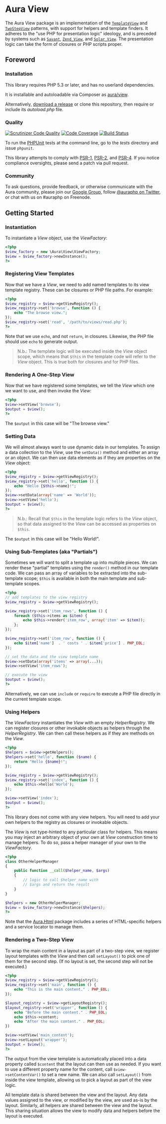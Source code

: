 # Aura View

The Aura View package is an implementation of the
[`TemplateView`](http://martinfowler.com/eaaCatalog/templateView.html) and 
[`TwoStepView`](http://martinfowler.com/eaaCatalog/twoStepView.html) patterns, 
with support for helpers and template finders. It adheres to the "use PHP for 
presentation logic" ideology, and is preceded by systems such as
[`Savant`](http://phpsavant.com),
[`Zend_View`](http://framework.zend.com/manual/en/zend.view.html), and
[`Solar_View`](http://solarphp.com/class/Solar_View).
The presentation logic can take the form of closures or PHP scripts proper.

## Foreword

### Installation

This library requires PHP 5.3 or later, and has no userland dependencies.

It is installable and autoloadable via Composer as [aura/view](https://packagist.org/packages/aura/view).

Alternatively, [download a release](https://github.com/auraphp/Aura.View/releases) or clone this repository, then require or include its _autoload.php_ file.

### Quality

[![Scrutinizer Code Quality](https://scrutinizer-ci.com/g/auraphp/Aura.View/badges/quality-score.png?s=82e59f35f779d7f5a2bdb87dea1d1842909674ef)](https://scrutinizer-ci.com/g/auraphp/Aura.View/)
[![Code Coverage](https://scrutinizer-ci.com/g/auraphp/Aura.View/badges/coverage.png?s=776e6c29a00984aea422f416fd90108a5f88ca87)](https://scrutinizer-ci.com/g/auraphp/Aura.View/)
[![Build Status](https://travis-ci.org/auraphp/Aura.View.png?branch=develop-2)](https://travis-ci.org/auraphp/Aura.View)

To run the [PHPUnit][] tests at the command line, go to the _tests_ directory and issue `phpunit`.

This library attempts to comply with [PSR-1][], [PSR-2][], and [PSR-4][]. If
you notice compliance oversights, please send a patch via pull request.

[PHPUnit]: http://phpunit.de/manual/
[PSR-1]: https://github.com/php-fig/fig-standards/blob/master/accepted/PSR-1-basic-coding-standard.md
[PSR-2]: https://github.com/php-fig/fig-standards/blob/master/accepted/PSR-2-coding-style-guide.md
[PSR-4]: https://github.com/php-fig/fig-standards/blob/master/accepted/PSR-4-autoloader.md

### Community

To ask questions, provide feedback, or otherwise communicate with the Aura community, please join our [Google Group](http://groups.google.com/group/auraphp), follow [@auraphp on Twitter](http://twitter.com/auraphp), or chat with us on #auraphp on Freenode.


## Getting Started

### Instantiation

To instantiate a _View_ object, use the _ViewFactory_:

```php
<?php
$view_factory = new \Aura\View\ViewFactory;
$view = $view_factory->newInstance();
?>
```

### Registering View Templates

Now that we have a _View_, we need to add named templates to its view template registry. These can be closures or PHP file paths.  For example:

```php
<?php
$view_registry = $view->getViewRegistry();
$view_registry->set('browse', function () {
    echo "The browse view.";
});
$view_registry->set('read', '/path/to/views/read.php');
?>
```

Note that we use `echo`, and not `return`, in closures. Likewise, the PHP file should use `echo` to generate output.

> N.b.: The template logic will be executed inside the _View_ object scope,
> which means that `$this` in the template code will refer to the _View_
> object. This is true both for closures and for PHP files.

### Rendering A One-Step View

Now that we have registered some templates, we tell the _View_ which one we want to use, and then invoke the _View_:

```php
<?php
$view->setView('browse');
$output = $view();
?>
```

The `$output` in this case will be "The browse view."

### Setting Data

We will almost always want to use dynamic data in our templates. To assign a data collection to the _View_, use the `setData()` method and either an array or an object. We can then use data elements as if they are properties on the 
_View_ object:

```php
<?php
$view_registry = $view->getViewRegistry();
$view_registry->set('hello', function () {
    echo "Hello {$this->name}!";
});
$view->setData(array('name' => 'World'));
$view->setView('hello');
$output = $view();
?>
```

> N.b.: Recall that `$this` in the template logic refers to the _View_ object,
> so that data assigned to the _View_ can be accessed as properties on `$this`.

The `$output` in this case will be "Hello World!".

### Using Sub-Templates (aka "Partials")

Sometimes we will want to split a template up into multiple pieces. We can
render these "partial" templates using the `render()` method in our template
code. We can pass an array of variables to be extracted into the sub-template
scope; `$this` is available in both the main template and sub-template scopes.

```php
<?php
// add templates to the view registry
$view_registry = $view->getViewRegistry();

$view_registry->set('item_rows', function () {
    foreach ($this->items as $item) {
        echo $this->render('item_row', array('item' => $item));
    };
});

$view_registry->set('item_row', function () {
    echo $item['name']  . ' costs ' . $item['price'] . PHP_EOL;
});

// set the data and the view template name
$view->setData(array('items' => array(...));
$view->setView('item_rows');

// execute the view
$output = $view();
?>
```

Alternatively, we can use `include` or `require` to execute a PHP file directly
in the current template scope.

### Using Helpers

The _ViewFactory_ instantiates the _View_ with an empty _HelperRegistry_. We 
can register closures or other invokable objects as helpers through the _HelperRegistry_. We can then call these helpers as if they are methods on the _View_.

```php
<?php
$helpers = $view->getHelpers();
$helpers->set('hello', function ($name) {
    return "Hello {$name}!";
});

$view_registry = $view->getViewRegistry();
$view_registry->set('index', function () {
    echo $this->hello('World');
});

$view->setView('index');
$output = $view();
?>
```

This library does not come with any view helpers. You will need to add your own
helpers to the registry as closures or invokable objects.

The _View_ is not type-hinted to any particular class for helpers. This means you may inject an arbitrary object of your own at _View_ construction time to manage helpers. To do so, pass a helper manager of your own to the _ViewFactory_.

```php
<?php
class OtherHelperManager
{
    public function __call($helper_name, $args)
    {
        // logic to call $helper_name with
        // $args and return the result
    }
}

$helpers = new OtherHelperManager;
$view = $view_factory->newInstance($helpers);
?>
```

Note that the [Aura.Html](https://github.com/Aura.Html) package includes a
series of HTML-specific helpers and a service locator to manage them.


### Rendering a Two-Step View

To wrap the main content in a layout as part of a two-step view, we register
layout templates with the _View_ and then call `setLayout()` to pick one of
them for the second step. (If no layout is set, the second step will not be
executed.)

```php
<?php
$view_registry = $view->getViewRegistry();
$view_registry->set('main', function () {
    echo "This is the main content." . PHP_EOL;
});

$layout_registry = $view->getLayoutRegistry();
$layout_registry->set('wrapper', function () {
    echo "Before the main content." . PHP_EOL;
    echo $this->content;
    echo "After the main content." . PHP_EOL;
})

$view->setView('main_content');
$view->setLayout('wrapper');
$output = $view();
?>
```

The output from the view template is automatically placed into a data property
called `$content` that the layout can then use as needed.  If you want to use
a different property name for the content, call `$view->setContentVar()` to 
set a new name.  We can also call `setLayout()` from inside the view template,
allowing us to pick a layout as part of the view logic.

All template data is shared between the view and the layout. Any data values
assigned to the view, or modified by the view, are used as-is by the layout.
Similarly, all helpers are shared between the view and the layout. This sharing
situation allows the view to modify data and helpers before the layout is 
executed.
